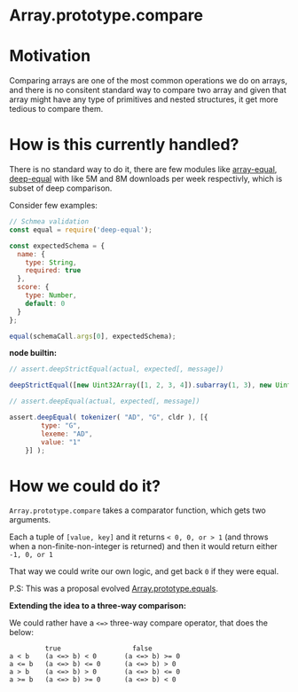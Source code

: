 # Array.prototype.compare

# Motivation

Comparing arrays are one of the most common operations we do on arrays, and there is no consitent standard way to compare two array and given that array might have any type of primitives and nested structures, it get more tedious to compare them.

# How is this currently handled?

There is no standard way to do it, there are few modules like [array-equal](https://www.npmjs.com/package/array-equal), [deep-equal](https://www.npmjs.com/package/deep-equal) with like 5M and 8M downloads per week respectivly, which is subset of deep comparison.

Consider few examples:

```js
// Schmea validation
const equal = require('deep-equal');

const expectedSchema = {
  name: {
    type: String,
    required: true
  },
  score: {
    type: Number,
    default: 0
  }
};

equal(schemaCall.args[0], expectedSchema);

```

__node builtin:__

```js
// assert.deepStrictEqual(actual, expected[, message])

deepStrictEqual([new Uint32Array([1, 2, 3, 4]).subarray(1, 3), new Uint32Array([2, 3])]);
```

```js
// assert.deepEqual(actual, expected[, message])

assert.deepEqual( tokenizer( "AD", "G", cldr ), [{
		type: "G",
		lexeme: "AD",
		value: "1"
	}] );
```


# How we could do it?

`Array.prototype.compare` takes a comparator function, which gets two arguments.

Each a tuple of `[value, key]` and it returns `< 0, 0, or > 1` (and throws when a non-finite-non-integer is returned) and then it would return either `-1, 0, or 1`

That way we could write our own logic, and get back `0` if they were equal.


P.S: This was a proposal evolved [Array.prototype.equals](https://github.com/hemanth/Array.prototype.equals).

__Extending the idea to a three-way comparison:__

We could rather have a `<=>` three-way compare operator, that does the below:

```
         true		      	   false
a < b    (a <=> b) < 0		 (a <=> b) >= 0
a <= b   (a <=> b) <= 0		 (a <=> b) > 0
a > b    (a <=> b) > 0		 (a <=> b) <= 0
a >= b   (a <=> b) >= 0		 (a <=> b) < 0
```
